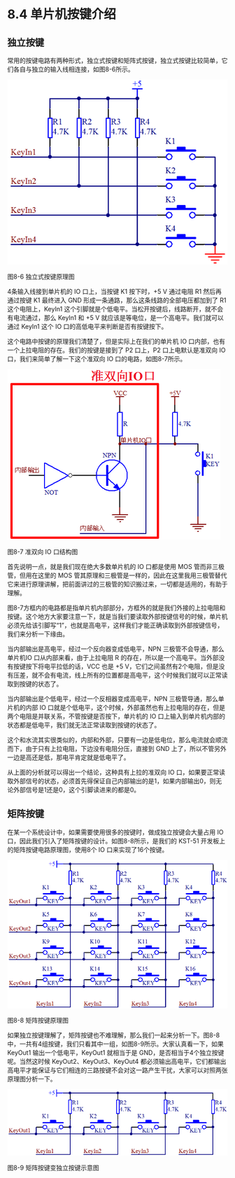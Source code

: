 # 8.4 单片机按键介绍

## 独立按键

常用的按键电路有两种形式，独立式按键和矩阵式按键，独立式按键比较简单，它们各自与独立的输入线相连接，如图8-6所示。

![](images/17.png)

图8-6 独立式按键原理图

4条输入线接到单片机的 IO 口上，当按键 K1 按下时，+5 V 通过电阻 R1 然后再通过按键 K1 最终进入 GND 形成一条通路，那么这条线路的全部电压都加到了 R1 这个电阻上，KeyIn1 这个引脚就是个低电平。当松开按键后，线路断开，就不会有电流通过，那么 KeyIn1 和 +5 V 就应该是等电位，是一个高电平。我们就可以通过 KeyIn1 这个 IO 口的高低电平来判断是否有按键按下。

这个电路中按键的原理我们清楚了，但是实际上在我们的单片机 IO 口内部，也有一个上拉电阻的存在。我们的按键是接到了 P2 口上，P2 口上电默认是准双向 IO 口，我们来简单了解一下这个准双向 IO 口的电路，如图8-7所示。 

![](images/18.png)

图8-7 准双向 IO 口结构图

首先说明一点，就是我们现在绝大多数单片机的 IO 口都是使用 MOS 管而非三极管，但用在这里的 MOS 管其原理和三极管是一样的，因此在这里我用三极管替代它来进行原理讲解，把前面讲过的三极管的知识搬过来，一切都是适用的，有助于理解。

图8-7方框内的电路都是指单片机内部部分，方框外的就是我们外接的上拉电阻和按键。这个地方大家要注意一下，就是当我们要读取外部按键信号的时候，单片机必须先给该引脚写“1”，也就是高电平，这样我们才能正确读取到外部按键信号，我们来分析一下缘由。

当内部输出是高电平，经过一个反向器变成低电平，NPN 三极管不会导通，那么单片机IO 口从内部来看，由于上拉电阻 R 的存在，所以是一个高电平。当外部没有按键按下将电平拉低的话，VCC 也是 +5 V，它们之间虽然有2个电阻，但是没有压差，就不会有电流，线上所有的位置都是高电平，这个时候我们就可以正常读取到按键的状态了。

当内部输出是个低电平，经过一个反相器变成高电平，NPN 三极管导通，那么单片机的内部 IO 口就是个低电平，这个时候，外部虽然也有上拉电阻的存在，但是两个电阻是并联关系，不管按键是否按下，单片机的 IO 口上输入到单片机内部的状态都是低电平，我们就无法正常读取到按键的状态了。

这个和水流其实很类似的，内部和外部，只要有一边是低电位，那么电流就会顺流而下，由于只有上拉电阻，下边没有电阻分压，直接到 GND 上了，所以不管另外一边是高还是低，那电平肯定就是低电平了。

从上面的分析就可以得出一个结论，这种具有上拉的准双向 IO 口，如果要正常读取外部信号的状态，必须首先得保证自己内部输出的是1，如果内部输出0，则无论外部信号是1还是0，这个引脚读进来的都是0。
 
## 矩阵按键

在某一个系统设计中，如果需要使用很多的按键时，做成独立按键会大量占用 IO 口，因此我们引入了矩阵按键的设计。如图8-8所示，是我们的 KST-51 开发板上的矩阵按键电路原理图，使用8个 IO 口来实现了16个按键。 

![](images/19.png)

图8-8 矩阵按键原理图

如果独立按键理解了，矩阵按键也不难理解，那么我们一起来分析一下。图8-8中，一共有4组按键，我们只看其中一组，如图8-9所示。大家认真看一下，如果 KeyOut1 输出一个低电平，KeyOut1 就相当于是 GND，是否相当于4个独立按键呢。当然这时候 KeyOut2、KeyOut3、KeyOut4 都必须输出高电平，它们都输出高电平才能保证与它们相连的三路按键不会对这一路产生干扰，大家可以对照两张原理图分析一下。 

![](images/20.png)

图8-9 矩阵按键变独立按键示意图